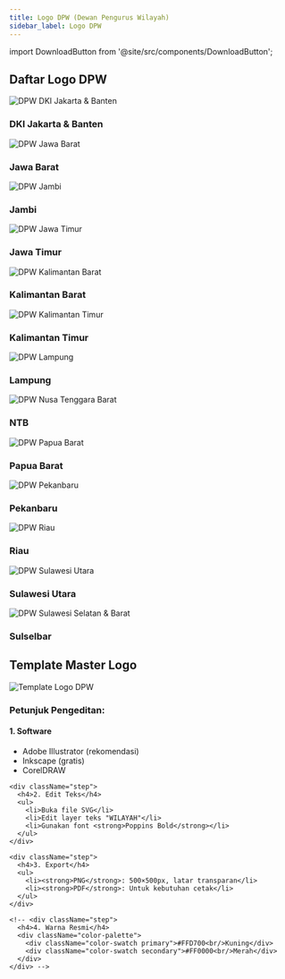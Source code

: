 ```yaml
---
title: Logo DPW (Dewan Pengurus Wilayah)
sidebar_label: Logo DPW
---
```


import DownloadButton from '@site/src/components/DownloadButton';

## Daftar Logo DPW

<div className="logo-grid">

  <!-- Row 1 -->
  <div className="logo-card">
    <img src="/logo/dpw/dpw-dki-banten.png" alt="DPW DKI Jakarta & Banten"/>
    <h3>DKI Jakarta & Banten</h3>
    <DownloadButton url="/logo/dpw/dpw-dki-banten.png" filename="dpw-dki-banten.png"/>
  </div>

  <div className="logo-card">
    <img src="/logo/dpw/dpw-jabar.png" alt="DPW Jawa Barat"/>
    <h3>Jawa Barat</h3>
    <DownloadButton url="/logo/dpw/dpw-jabar.png" filename="dpw-jabar.png"/>
  </div>

  <div className="logo-card">
    <img src="/logo/dpw/dpw-jambi.png" alt="DPW Jambi"/>
    <h3>Jambi</h3>
    <DownloadButton url="/logo/dpw/dpw-jambi.png" filename="dpw-jambi.png"/>
  </div>

  <!-- Row 2 -->
  <div className="logo-card">
    <img src="/logo/dpw/dpw-jawa-timur.png" alt="DPW Jawa Timur"/>
    <h3>Jawa Timur</h3>
    <DownloadButton url="/logo/dpw/dpw-jawa-timur.png" filename="dpw-jawa-timur.png"/>
  </div>

  <div className="logo-card">
    <img src="/logo/dpw/dpw-kalbar.png" alt="DPW Kalimantan Barat"/>
    <h3>Kalimantan Barat</h3>
    <DownloadButton url="/logo/dpw/dpw-kalbar.png" filename="dpw-kalbar.png"/>
  </div>

  <div className="logo-card">
    <img src="/logo/dpw/dpw-kaltim.png" alt="DPW Kalimantan Timur"/>
    <h3>Kalimantan Timur</h3>
    <DownloadButton url="/logo/dpw/dpw-kaltim.png" filename="dpw-kaltim.png"/>
  </div>

  <!-- Row 3 -->
  <div className="logo-card">
    <img src="/logo/dpw/dpw-lampung.png" alt="DPW Lampung"/>
    <h3>Lampung</h3>
    <DownloadButton url="/logo/dpw/dpw-lampung.png" filename="dpw-lampung.png"/>
  </div>

  <div className="logo-card">
    <img src="/logo/dpw/dpw-ntb.png" alt="DPW Nusa Tenggara Barat"/>
    <h3>NTB</h3>
    <DownloadButton url="/logo/dpw/dpw-ntb.png" filename="dpw-ntb.png"/>
  </div>

  <div className="logo-card">
    <img src="/logo/dpw/dpw-papua-barat.png" alt="DPW Papua Barat"/>
    <h3>Papua Barat</h3>
    <DownloadButton url="/logo/dpw/dpw-papua-barat.png" filename="dpw-papua-barat.png"/>
  </div>

  <!-- Row 4 -->
  <div className="logo-card">
    <img src="/logo/dpw/dpw-pekanbaru.png" alt="DPW Pekanbaru"/>
    <h3>Pekanbaru</h3>
    <DownloadButton url="/logo/dpw/dpw-pekanbaru.png" filename="dpw-pekanbaru.png"/>
  </div>

  <div className="logo-card">
    <img src="/logo/dpw/dpw-riau.png" alt="DPW Riau"/>
    <h3>Riau</h3>
    <DownloadButton url="/logo/dpw/dpw-riau.png" filename="dpw-riau.png"/>
  </div>

  <div className="logo-card">
    <img src="/logo/dpw/dpw-sulawesi-utara.png" alt="DPW Sulawesi Utara"/>
    <h3>Sulawesi Utara</h3>
    <DownloadButton url="/logo/dpw/dpw-sulawesi-utara.png" filename="dpw-sulawesi-utara.png"/>
  </div>

  <!-- Row 5 -->
  <div className="logo-card">
    <img src="/logo/dpw/dpw-sulselbar.png" alt="DPW Sulawesi Selatan & Barat"/>
    <h3>Sulselbar</h3>
    <DownloadButton url="/logo/dpw/dpw-sulselbar.png" filename="dpw-sulselbar.png"/>
  </div>

</div>

## Template Master Logo

<div className="template-box">
  <img src="/logo/dpw/DPW-TEMPLATE.svg" alt="Template Logo DPW" className="template-preview"/>
  
  ### Petunjuk Pengeditan:
  <div className="tutorial-steps">
    <div className="step">
      <h4>1. Software</h4>
      <ul>
        <li>Adobe Illustrator (rekomendasi)</li>
        <li>Inkscape (gratis)</li>
        <li>CorelDRAW</li>
      </ul>
    </div>

    <div className="step">
      <h4>2. Edit Teks</h4>
      <ul>
        <li>Buka file SVG</li>
        <li>Edit layer teks "WILAYAH"</li>
        <li>Gunakan font <strong>Poppins Bold</strong></li>
      </ul>
    </div>

    <div className="step">
      <h4>3. Export</h4>
      <ul>
        <li><strong>PNG</strong>: 500×500px, latar transparan</li>
        <li><strong>PDF</strong>: Untuk kebutuhan cetak</li>
      </ul>
    </div>

    <!-- <div className="step">
      <h4>4. Warna Resmi</h4>
      <div className="color-palette">
        <div className="color-swatch primary">#FFD700<br/>Kuning</div>
        <div className="color-swatch secondary">#FF0000<br/>Merah</div>
      </div>
    </div> -->
  </div>

  <DownloadButton 
    url="/logo/dpw/DPW-TEMPLATE.svg" 
    filename="DPW-TEMPLATE.svg"
    variant="outline"
  />
</div>

<style>{`
  .logo-grid {
    display: grid;
    grid-template-columns: repeat(auto-fill, minmax(240px, 1fr));
    gap: 1.5rem;
    margin: 2rem 0;
  }
  
  .logo-card {
    border: 1px solid var(--ifm-color-emphasis-200);
    border-radius: 8px;
    padding: 1.5rem;
    text-align: center;
    transition: all 0.3s ease;
    display: flex;
    flex-direction: column;
    align-items: center;
  }
  
  .logo-card:hover {
    transform: translateY(-5px);
    box-shadow: 0 6px 16px rgba(0,0,0,0.1);
  }
  
  .logo-card img {
    height: 120px;
    width: auto;
    object-fit: contain;
    margin-bottom: 1rem;
  }
  
  .logo-card h3 {
    margin: 0.5rem 0;
    font-size: 1.1rem;
    color: var(--ifm-color-primary);
  }

  .template-box {
    background: var(--ifm-color-emphasis-50);
    padding: 2rem;
    border-radius: 12px;
    margin-top: 3rem;
    border-left: 4px solid var(--ifm-color-primary);
  }
  
  .template-preview {
    max-width: 100%;
    height: auto;
    display: block;
    margin: 1.5rem auto;
    padding: 1rem;
    background: white;
    box-shadow: 0 2px 8px rgba(0,0,0,0.1);
  }

  .tutorial-steps {
    display: grid;
    grid-template-columns: repeat(auto-fit, minmax(200px, 1fr));
    gap: 1.5rem;
    margin: 2rem 0;
  }

  .step {
    background: white;
    padding: 1rem;
    border-radius: 8px;
  }

  .step h4 {
    margin-bottom: 0.5rem;
    color: var(--ifm-color-primary-dark);
  }

  .color-palette {
    display: flex;
    gap: 1rem;
    margin-top: 0.5rem;
  }

  .color-swatch {
    padding: 0.5rem;
    border-radius: 4px;
    font-size: 0.8rem;
    line-height: 1.3;
    text-align: center;
    color: white;
    flex: 1;
  }

  .primary {
    background: #2E5AAC;
  }

  .secondary {
    background: #F7941D;
  }

  @media (max-width: 768px) {
    .logo-grid {
      grid-template-columns: repeat(auto-fill, minmax(160px, 1fr));
    }
    
    .tutorial-steps {
      grid-template-columns: 1fr;
    }
  }
`}</style>